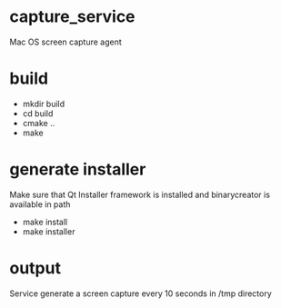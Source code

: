 # capture_service
Mac OS screen capture agent


# build
- mkdir build
- cd build
- cmake ..
- make

# generate installer

Make sure that Qt Installer framework is installed and binarycreator is available in path

- make install
- make installer

# output
Service generate a screen capture every 10 seconds in /tmp directory